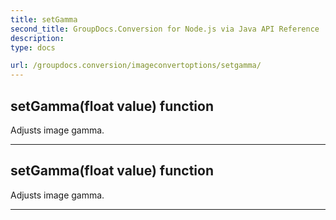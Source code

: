 ```yaml
---
title: setGamma
second_title: GroupDocs.Conversion for Node.js via Java API Reference
description: 
type: docs

url: /groupdocs.conversion/imageconvertoptions/setgamma/
---
```


## setGamma(float value)  function

 Adjusts image gamma.
 


---


## setGamma(float value)  function

 Adjusts image gamma.
 


---


